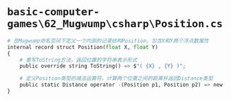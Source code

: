 # `basic-computer-games\62_Mugwump\csharp\Position.cs`

```py
# 在Mugwump命名空间下定义一个内部的记录结构Position，包含X和Y两个浮点数属性
internal record struct Position(float X, float Y)
{
    # 重写ToString方法，返回位置的字符串表示形式
    public override string ToString() => $"( {X} , {Y} )";

    # 定义Position类型的减法运算符，计算两个位置之间的距离并返回Distance类型
    public static Distance operator -(Position p1, Position p2) => new(p1.X - p2.X, p1.Y - p2.Y);
}
```
